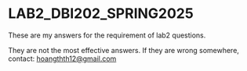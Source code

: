 # LAB2_DBI202_SPRING2025

These are my answers for the requirement of lab2 questions.

They are not the most effective answers.
If they are wrong somewhere, contact: hoangthth12@gmail.com
